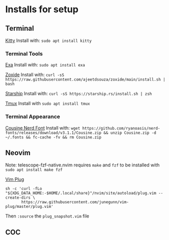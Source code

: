 # Installs for setup


## Terminal

[Kitty](https://sw.kovidgoyal.net/kitty/binary/)
Install with: `sudo apt install kitty`

### Terminal Tools

[Exa](https://the.exa.website/)
Install with: `sudo apt install exa`

[Zoxide](https://github.com/ajeetdsouza/zoxide)
Install with: `curl -sS https://raw.githubusercontent.com/ajeetdsouza/zoxide/main/install.sh | bash`

[Starship](https://starship.rs/)
Install with: `curl -sS https://starship.rs/install.sh | zsh`

[Tmux](https://github.com/tmux/tmux)
Install with `sudo apt install tmux`

### Terminal Appearance

[Cousine Nerd Font](https://github.com/ryanoasis/nerd-fonts/releases/download/v3.1.1/Cousine.zip)
Install with: `wget https://github.com/ryanoasis/nerd-fonts/releases/download/v3.1.1/Cousine.zip && unzip Cousine.zip -d ~/.fonts && fc-cache -fv && rm Cousine.zip`

## Neovim

Note: telescope-fzf-native.nvim requires `make` and `fzf` to be installed with `sudo apt install make fzf`

[Vim Plug](https://github.com/junegunn/vim-plug)
```
sh -c 'curl -fLo "${XDG_DATA_HOME:-$HOME/.local/share}"/nvim/site/autoload/plug.vim --create-dirs \
       https://raw.githubusercontent.com/junegunn/vim-plug/master/plug.vim'
```

Then `:source` the `plug_snapshot.vim` file

## COC

